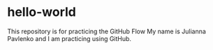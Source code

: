 # hello-world
This repository is for practicing the GitHub Flow
My name is Julianna Pavlenko and I am practicing using GitHub.
